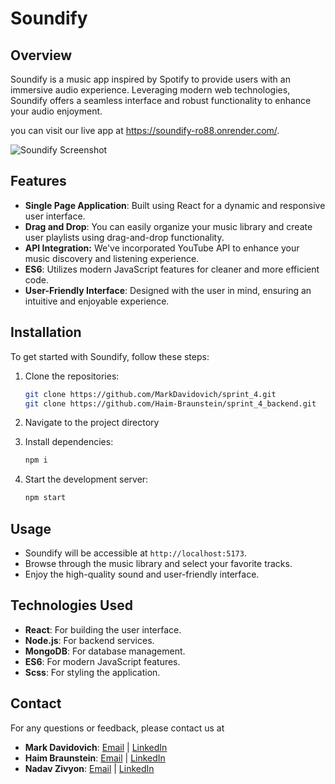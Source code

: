 # Soundify

## Overview
Soundify is a music app inspired by Spotify to provide users with an immersive audio experience. Leveraging modern web technologies, Soundify offers a seamless interface and robust functionality to enhance your audio enjoyment.

you can visit our live app at https://soundify-ro88.onrender.com/.

![Soundify Screenshot](https://asset.cloudinary.com/dkwwsxprt/4862ec41fb4317629699aecd09ad4f0c)

## Features
- **Single Page Application**: Built using React for a dynamic and responsive user interface.
- **Drag and Drop**: You can easily organize your music library and create user playlists using drag-and-drop functionality.
- **API Integration:** We've incorporated YouTube API to enhance your music discovery and listening experience.
- **ES6**: Utilizes modern JavaScript features for cleaner and more efficient code.
- **User-Friendly Interface**: Designed with the user in mind, ensuring an intuitive and enjoyable experience.

## Installation
To get started with Soundify, follow these steps:

1. Clone the repositories:
    ```sh
    git clone https://github.com/MarkDavidovich/sprint_4.git
    git clone https://github.com/Haim-Braunstein/sprint_4_backend.git
    ```
2. Navigate to the project directory
   
3. Install dependencies:
    ```sh
    npm i
    ```
4. Start the development server:
    ```sh
    npm start
    ```

## Usage
- Soundify will be accessible at `http://localhost:5173`.
- Browse through the music library and select your favorite tracks.
- Enjoy the high-quality sound and user-friendly interface.

## Technologies Used
- **React**: For building the user interface.
- **Node.js**: For backend services.
- **MongoDB**: For database management.
- **ES6**: For modern JavaScript features.
- **Scss**: For styling the application.


## Contact
For any questions or feedback, please contact us at 
- **Mark Davidovich**: [Email](mailto:mark.davidovich@gmail.com) | [LinkedIn](https://www.linkedin.com/in/mark-davidovich-2a6222187/)
- **Haim Braunstein**: [Email](mailto:haim321@gmail.com) | [LinkedIn](https://www.linkedin.com/in/haim-braunstein)
- **Nadav Zivyon**: [Email](mailto:nadavzivyon@gmail.com) | [LinkedIn](https://www.linkedin.com/in/nadav-zivyon-7bb410249/)
